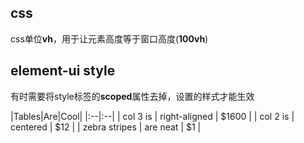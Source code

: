 ## css
css单位**vh**，用于让元素高度等于窗口高度(**100vh**)

## element-ui style
有时需要将style标签的**scoped**属性去掉，设置的样式才能生效


|Tables|Are|Cool|
|:--|:--|
| col 3 is | right-aligned | $1600 |
| col 2 is | centered | $12 |
| zebra stripes | are neat | $1 |
